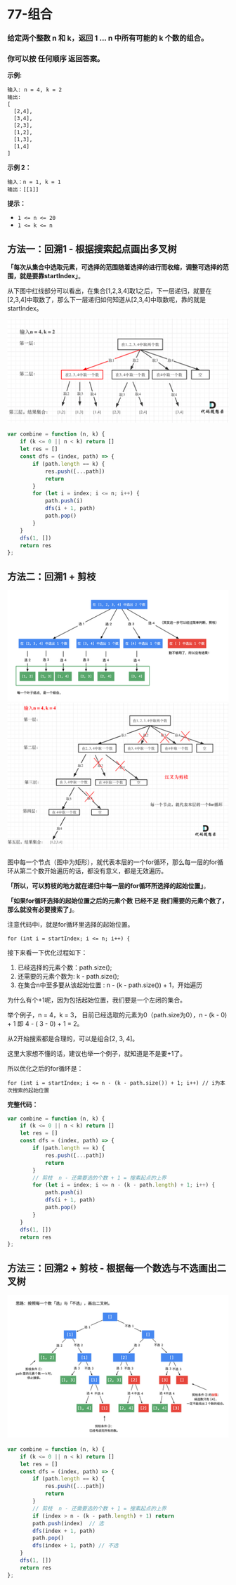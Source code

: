 # 77-组合

### 给定两个整数 n 和 k，返回 1 ... n 中所有可能的 k 个数的组合。

### 你可以按 任何顺序 返回答案。

**示例:**

```
输入: n = 4, k = 2
输出:
[
  [2,4],
  [3,4],
  [2,3],
  [1,2],
  [1,3],
  [1,4]
]
```

**示例 2：**

```
输入：n = 1, k = 1
输出：[[1]]
```

**提示：**

- `1 <= n <= 20`
- `1 <= k <= n`



## 方法一：回溯1 - 根据搜索起点画出多叉树

**「每次从集合中选取元素，可选择的范围随着选择的进行而收缩，调整可选择的范围，就是要靠startIndex」**。

从下图中红线部分可以看出，在集合[1,2,3,4]取1之后，下一层递归，就要在[2,3,4]中取数了，那么下一层递归如何知道从[2,3,4]中取数呢，靠的就是startIndex。

<img src='img/图解1.png' />

```javascript
var combine = function (n, k) {
    if (k <= 0 || n < k) return []
    let res = []
    const dfs = (index, path) => {
        if (path.length == k) {
            res.push([...path])
            return
        }
        for (let i = index; i <= n; i++) {
            path.push(i)
            dfs(i + 1, path)
            path.pop()
        }
    }
    dfs(1, [])
    return res
};
```



## 方法二：回溯1 + 剪枝

<img src='img/回溯1.png' />

<img src='img/剪枝1.png' />

图中每一个节点（图中为矩形），就代表本层的一个for循环，那么每一层的for循环从第二个数开始遍历的话，都没有意义，都是无效遍历。

**「所以，可以剪枝的地方就在递归中每一层的for循环所选择的起始位置」**。

**「如果for循环选择的起始位置之后的元素个数 已经不足 我们需要的元素个数了，那么就没有必要搜索了」**。

注意代码中i，就是for循环里选择的起始位置。

```
for (int i = startIndex; i <= n; i++) { 
```

接下来看一下优化过程如下：

1. 已经选择的元素个数：path.size();
2. 还需要的元素个数为: k - path.size();
3. 在集合n中至多要从该起始位置 : n - (k - path.size()) + 1，开始遍历

为什么有个+1呢，因为包括起始位置，我们要是一个左闭的集合。

举个例子，n = 4，k = 3， 目前已经选取的元素为0（path.size为0），n - (k - 0) + 1 即 4 - ( 3 - 0) + 1 = 2。

从2开始搜索都是合理的，可以是组合[2, 3, 4]。

这里大家想不懂的话，建议也举一个例子，就知道是不是要+1了。

所以优化之后的for循环是：

```
for (int i = startIndex; i <= n - (k - path.size()) + 1; i++) // i为本次搜索的起始位置
```

**完整代码：**

```javascript
var combine = function (n, k) {
    if (k <= 0 || n < k) return []
    let res = []
    const dfs = (index, path) => {
        if (path.length == k) {
            res.push([...path])
            return
        }
        // 剪枝  n - 还需要选的个数 + 1 = 搜素起点的上界
        for (let i = index; i <= n - (k - path.length) + 1; i++) {  
            path.push(i)
            dfs(i + 1, path)
            path.pop()
        }
    }
    dfs(1, [])
    return res
};
```



## 方法三：回溯2 + 剪枝 - 根据每一个数选与不选画出二叉树

<img src='img/回溯2.png' />

```javascript
var combine = function (n, k) {
    if (k <= 0 || n < k) return []
    let res = []
    const dfs = (index, path) => {
        if (path.length == k) {
            res.push([...path])
            return
        }
        // 剪枝  n - 还需要选的个数 + 1 = 搜素起点的上界
        if (index > n - (k - path.length) + 1) return  
        path.push(index)  // 选
        dfs(index + 1, path)
        path.pop()
        dfs(index + 1, path) // 不选
    }
    dfs(1, [])
    return res
};
```



